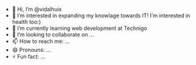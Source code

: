 - 👋 Hi, I’m @vidalhuix
- 👀 I’m interested in expanding my knowlage towards IT! I'm interested in health too:)  
- 🌱 I’m currently learning web development at Technigo
- 💞️ I’m looking to collaborate on ...
- 📫 How to reach me: ...
- 😄 Pronouns: ...
- ⚡ Fun fact: ...

<!---
vidalhuix/vidalhuix is a ✨ special ✨ repository because its `README.md` (this file) appears on your GitHub profile.
You can click the Preview link to take a look at your changes.
--->
